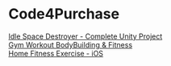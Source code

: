 # Code4Purchase

[Idle Space Destroyer - Complete Unity Project](https://www.codester.com/items/11938/idle-space-destroyer-complete-unity-project)    
[Gym Workout BodyBuilding & Fitness](https://www.sellmyapp.com/downloads/gym-workout-pro/)    
[Home Fitness Exercise - iOS](https://www.sellmyapp.com/downloads/home-fitness-workout-ios/)    
